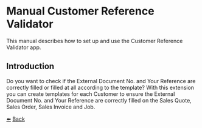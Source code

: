 # Manual Customer Reference Validator
This manual describes how to set up and use the Customer Reference Validator app.

## Introduction

Do you want to check if the External Document No. and Your Reference are correctly filled or filled at all according to the template? With this extension you can create templates for each Customer to ensure the External Document No. and Your Reference are correctly filled on the Sales Quote, Sales Order, Sales Invoice and Job.

[:arrow_left:](../README.md) [Back](../README.md)